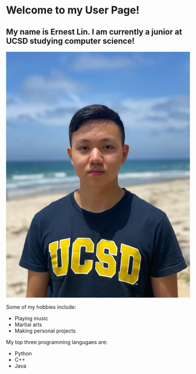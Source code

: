 # **Welcome to my User Page!**

## My name is Ernest Lin. I am currently a junior at UCSD studying computer science!
![This is me!](pictures/selfie.jpg)

Some of my hobbies include:
- Playing music
- Martial arts
- Making personal projects

My top three programming langugaes are:
- Python
- C++
- Java

